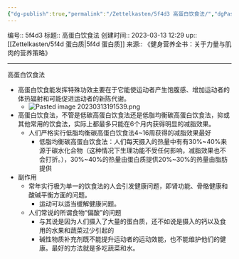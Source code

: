 ```yaml
---
{"dg-publish":true,"permalink":"/Zettelkasten/5f4d3 高蛋白饮食法/","dgPassFrontmatter":true}
---
```


编号:: 5f4d3
标题:: 高蛋白饮食法
创建时间:: 2023-03-13 12:29
up:: [[Zettelkasten/5f4d 蛋白质\|5f4d 蛋白质]]
来源:: 《健身营养全书：关于力量与肌肉的营养策略》

---
高蛋白饮食法
- 高蛋白饮食能发挥特殊功效主要在于它能使运动者产生饱腹感、增加运动者的体热辐射和可能促进运动者的新陈代谢。
	- ![Pasted image 20230313191539.png](/img/user/attachment/Pasted%20image%2020230313191539.png)
- 高蛋白饮食法，不管是低碳高蛋白饮食法还是低脂均衡碳高蛋白饮食法，抑或其他常用的饮食法，实际上都最多只能在6个月内获得明显的减脂效果。
	- 人们严格实行低脂均衡碳高蛋白饮食法4~16周获得的减脂效果最好
		- 低脂均衡碳高蛋白饮食法：人们每天摄入的热量中有有30%~40%来源于碳水化合物（这种情况下生理功能不受任何影响，减脂效果也不会打折。），30%~40%的热量由蛋白质提供20%~30%的热量由脂肪提供
- 副作用
	- 常年实行极为单一的饮食法的人会引发健康问题，即肾功能、骨骼健康和酸碱平衡方面的问题。
		- 运动可以适当缓解健康问题。
	- 人们常说的所谓食物“偏酸”的问题
		- 与其说是因为人们摄入了大量的蛋白质，还不如说是摄入的钙以及食用的水果和蔬菜过少引起的
		- 碱性物质补充剂既不能提升运动者的运动效能，也不能维护他们的健康。最好的方法就是多吃蔬菜和水。